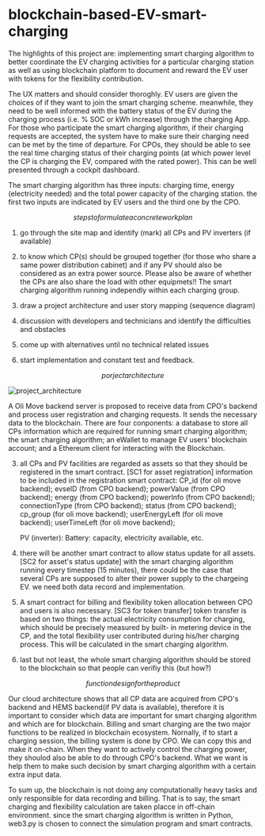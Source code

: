 # blockchain-based-EV-smart-charging

The highlights of this project are: implementing smart charging algorithm to better coordinate the EV charging activities for a particular charging station as well as using blockchain platform to document and reward the EV user with tokens for the flexibility contribution. 

The UX matters and should consider thoroghly. EV users are given the choices of if they want to join the smart charging scheme. meanwhile, they need to be well informed with the battery status of the EV during the charging process (i.e. % SOC or kWh increase) through the charging App. For those who participate the smart charging algorithm, if their charging requests are accepted, the system have to make sure their charging need can be met by the time of departure. For CPOs, they should be able to see the real time charging status of their charging points (at which power level the CP is charging the EV, compared with the rated power). This can be well presented through a cockpit dashboard.

The smart charging algorithm has three inputs: charging time, energy (electricity needed) and the total power capacity of the charging station. the first two inputs are indicated by EV users and the third one by the CPO. 


$$steps to formulate a concrete work plan$$

1. go through the site map and identify (mark) all CPs and PV inverters (if available)

2. to know which CP(s) should be grouped together (for those who share a same power distribution cabinet) and if any PV should also be considered as an extra power source. Please also be aware of whether the CPs are also share the load with other equipmets!! The smart charging algorithm running independly within each charging group.

3. draw a project architecture and user story mapping (sequence diagram)

4. discussion with developers and technicians and identify the difficulties and obstacles 

5. come up with alternatives until no technical related issues

6. start implementation and constant test and feedback.

$$porject architecture$$

![project_architecture](https://user-images.githubusercontent.com/48090782/73442829-d13df080-4355-11ea-9c9f-13e3ae5118bf.png)

A Oli Move backend server is proposed to receive data from CPO's backend and process user registration and charging requests. It sends the necessary data to the blockchain. There are four conponents: a database to store all CPs information which are required for running smart charging algorithm; the smart charging algorithm; an eWallet to manage EV users' blockchain account; and a Ethereum client for interacting with the Blockchain.

3. all CPs and PV facilities are regarded as assets so that they should be registered in the smart contract. [SC1 for asset registration] 
   information to be included in the registration smart contract:
   CP_id (for oli move backend);
   evseID (from CPO backend);
   powerValue (from CPO backend);
   energy (from CPO backend);
   powerInfo (from CPO backend);
   connectionType (from CPO backend);
   status (from CPO backend);
   cp_group (for oli move backend);
   userEnergyLeft (for oli move backend);
   userTimeLeft (for oli move backend);
   
   PV (inverter):
   Battery: capacity, electricity available, etc.
   
4. there will be another smart contract to allow status update for all assets. [SC2 for asset's status update]
   with the smart charging algorithm running every timestep (15 minutes), there could be the case that several CPs are supposed to alter    their power supply to the chargeing EV. we need both data record and implementation.
5. A smart contract for billing and flexibility token allocation between CPO and users is also necessary. [SC3 for token transfer]
   token transfer is based on two things: the actual electricity consumption for charging, which should be precisely measured by built-    in metering device in the CP, and the total flexibility user contributed during his/her charging process. This will be calculated in    the smart charging algorithm.
  
6. last but not least, the whole smart charging algorithm should be stored to the blockchain so that people can verifiy this (but how?)

 
$$function design for the product$$

Our cloud architecture shows that all CP data are acquired from CPO's backend and HEMS backend(if PV data is available), therefore it is important to consider which data are important for smart charging algorithm and which are for blockchain. Billing and smart charging are the two major functions to be realized in blockchain ecosystem. Nornally, if to start a charging session, the billing system is done by CPO. We can copy this and make it on-chain. When they want to actively control the charging power, they shoulod also be able to do through CPO's backend. What we want is help them to make such decision by smart charging algorithm with a certain extra input data. 

To sum up, the blockchain is not doing any computationally heavy tasks and only responsible for data recording and billing. That is to say, the smart charging and flexibility calculation are taken placce in off-chain environment. since the smart charging algorithm is written in Python, web3.py is chosen to connect the simulation program and smart contracts.
